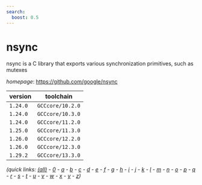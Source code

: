 ```yaml
---
search:
  boost: 0.5
---
```

# nsync

nsync is a C library that exports various synchronization primitives, such as mutexes

*homepage*: <https://github.com/google/nsync>

version | toolchain
--------|----------
``1.24.0`` | ``GCCcore/10.2.0``
``1.24.0`` | ``GCCcore/10.3.0``
``1.24.0`` | ``GCCcore/11.2.0``
``1.25.0`` | ``GCCcore/11.3.0``
``1.26.0`` | ``GCCcore/12.2.0``
``1.26.0`` | ``GCCcore/12.3.0``
``1.29.2`` | ``GCCcore/13.3.0``


*(quick links: [(all)](../index.md) - [0](../0/index.md) - [a](../a/index.md) - [b](../b/index.md) - [c](../c/index.md) - [d](../d/index.md) - [e](../e/index.md) - [f](../f/index.md) - [g](../g/index.md) - [h](../h/index.md) - [i](../i/index.md) - [j](../j/index.md) - [k](../k/index.md) - [l](../l/index.md) - [m](../m/index.md) - [n](../n/index.md) - [o](../o/index.md) - [p](../p/index.md) - [q](../q/index.md) - [r](../r/index.md) - [s](../s/index.md) - [t](../t/index.md) - [u](../u/index.md) - [v](../v/index.md) - [w](../w/index.md) - [x](../x/index.md) - [y](../y/index.md) - [z](../z/index.md))*

